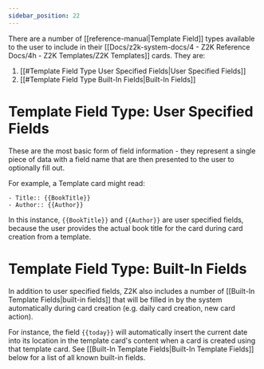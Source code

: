 ```yaml
---
sidebar_position: 22
---
```


There are a number of [[reference-manual|Template Field]] types available to the user to include in their [[Docs/z2k-system-docs/4 - Z2K Reference Docs/4h - Z2K Templates/Z2K Templates]] cards. They are:

1. [[#Template Field Type User Specified Fields|User Specified Fields]]
2. [[#Template Field Type Built-In Fields|Built-In Fields]]

# Template Field Type: User Specified Fields
These are the most basic form of field information - they represent a single piece of data with a field name that are then presented to the user to optionally fill out. 

For example, a Template card might read:

```
- Title:: {{BookTitle}}
- Author:: {{Author}}
```

In this instance, `{{BookTitle}}` and `{{Author}}` are user specified fields, because the user provides the actual book title for the card during card creation from a template.

# Template Field Type: Built-In Fields
In addition to user specified fields, Z2K also includes a number of [[Built-In Template Fields|built-in fields]] that will be filled in by the system automatically during card creation (e.g. daily card creation, new card action). 

For instance, the field `{{today}}` will automatically insert the current date into its location in the template card's content when a card is created using that template card. See [[Built-In Template Fields|Built-In Template Fields]] below for a list of all known built-in fields.






